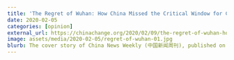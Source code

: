 ```yaml
---
title: 'The Regret of Wuhan: How China Missed the Critical Window for Controlling the Coronavirus Outbreak'
date: 2020-02-05
categories: [opinion]
external_url: https://chinachange.org/2020/02/09/the-regret-of-wuhan-how-china-missed-the-critical-window-for-controlling-the-coronavirus-outbreak/
image: assets/media/2020-02-05/regret-of-wuhan-01.jpg
blurb: The cover story of China News Weekly (中国新闻周刊), published on February 5, put together a detailed timeline and asked the right questions. Within a day, the article was deleted from the magazine’s own website as well as major Chinese news portals.
---
```

